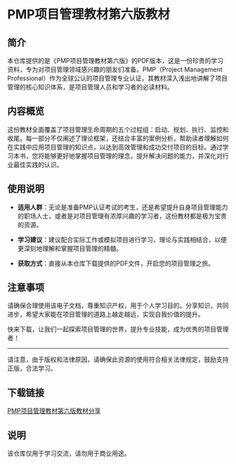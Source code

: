 # PMP项目管理教材第六版教材

## 简介

本仓库提供的是《PMP项目管理教材第六版》的PDF版本，这是一份珍贵的学习资料，专为对项目管理领域感兴趣的朋友们准备。PMP（Project Management Professional）作为全球公认的项目管理专业认证，其教材深入浅出地讲解了项目管理的核心知识体系，是项目管理人员和学习者的必读材料。

## 内容概览

这份教材全面覆盖了项目管理生命周期的五个过程组：启动、规划、执行、监控和收尾。每一部分不仅阐述了理论框架，还结合丰富的案例分析，帮助读者理解如何在实践中应用项目管理的知识点，以达到高效管理和成功交付项目的目标。通过学习本书，您将能够更好地掌握项目管理的理念，提升解决问题的能力，并深化对行业最佳实践的认识。

## 使用说明

- **适用人群**：无论是准备PMP认证考试的考生，还是希望提升自身项目管理能力的职场人士，或者是对项目管理有浓厚兴趣的学习者，这份教材都是极为宝贵的资源。
  
- **学习建议**：建议配合实际工作或模拟项目进行学习，理论与实践相结合，以便更深刻地理解和掌握项目管理的精髓。

- **获取方式**：直接从本仓库下载提供的PDF文件，开启您的项目管理之旅。

## 注意事项

请确保合理使用该电子文档，尊重知识产权，用于个人学习目的。分享知识，共同进步，希望大家能在项目管理的道路上越走越远，实现自我价值的提升。

快来下载，让我们一起探索项目管理的世界，提升专业技能，成为优秀的项目管理者！

---

请注意，由于版权和法律原因，请确保此资源的使用符合相关法律规定，鼓励支持正版，合法学习。

## 下载链接
[PMP项目管理教材第六版教材分享](https://pan.quark.cn/s/5e5ed5c5a492)

## 说明

该仓库仅用于学习交流，请勿用于商业用途。
